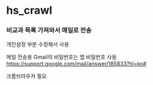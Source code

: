 # hs_crawl

### 비교과 목록 가져와서 메일로 전송



개인설정 부분 수정해서 사용


메일 전송용 Gmail의 비밀번호는 앱 비밀번호 사용
https://support.google.com/mail/answer/185833?hl=ko#

크롬브라우저 필요
